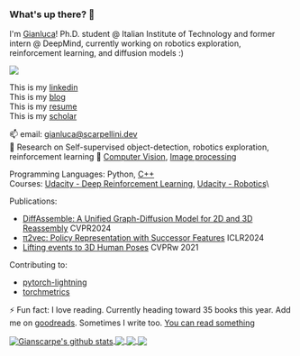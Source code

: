 ### What's up there? 👋

I'm [Gianluca](https://blog.scarpellini.dev)!
Ph.D. student @ Italian Institute of Technology and former intern @ DeepMind, currently working on robotics exploration, reinforcement learning, and diffusion models :)

![](https://visitor-badge.glitch.me/badge?page_id=gianscarpe.gianscarpe)

This is my [linkedin](https://www.linkedin.com/in/gianlucascarpellini/)\
This is my [blog](https://blog.scarpellini.dev)\
This is my [resume](https://scarpellini.dev/scarpellini_cv.pdf)\
This is my [scholar](https://scholar.google.com/citations?user=Wlye2XUAAAAJ&hl=it&oi=ao)

📫 email: gianluca@scarpellini.dev\
🔭 Research on Self-supervised object-detection, robotics exploration, reinforcement learning
🌱 [Computer Vision](https://github.com/gianscarpe/computer_vision_szeliski), [Image processing](https://github.com/gianscarpe/chess_detection)

Programming Languages: Python, [C++](https://github.com/gianscarpe/cpp_primer)\
Courses: [Udacity - Deep Reinforcement Learning](https://github.com/gianscarpe/udacity_deep_reinforcement_learning), [Udacity - Robotics](https://github.com/gianscarpe/udacity_sensor_fusion)\

Publications:
- [DiffAssemble: A Unified Graph-Diffusion Model for 2D and 3D Reassembly](https://iit-pavis.github.io/DiffAssemble/) CVPR2024
- [π2vec: Policy Representation with Successor Features](https://openreview.net/pdf?id=o5Bqa4o5Mi) ICLR2024
- [Lifting events to 3D Human Poses](https://github.com/IIT-PAVIS/lifting_events_to_3d_hpe) CVPRw 2021

Contributing to: 
- [pytorch-lightning](https://github.com/PyTorchLightning/pytorch-lightning)
- [torchmetrics](https://github.com/PyTorchLightning/metrics)

⚡ Fun fact: I love reading. Currently heading toward 35 books this year. Add me on [goodreads](https://www.goodreads.com/user/show/123225277-gianscarpe). Sometimes I write too. [You can read something](https://blog.scarpellini.dev/short-stories/)

<a href="https://github.com/gianscarpe/github-readme-stats">
  <img align="center" src="https://github-readme-stats.vercel.app/api?username=gianscarpe&show_icons=true&include_all_commits=true&theme=radical" alt="Gianscarpe's github stats" />
</a>
<a href="https://github.com/gianscarpe">

  <img align="center" src="https://github-readme-stats.vercel.app/api/top-langs/?username=gianscarpe&layout=compact&theme=radical&hide=jupyter%20notebook,html,css,tex" />
</a>

<a href="https://github.com/IIT-PAVIS/lifting_events_to_3d_hpe">
  <img align="center" src="https://github-readme-stats.vercel.app/api/pin/?username=gianscarpe&repo=event-based-monocular-hpe&theme=radical" />
</a>    

<a href="https://github.com/gianscarpe/resume">
  <img align="center" src="https://github-readme-stats.vercel.app/api/pin/?username=gianscarpe&repo=resume&theme=radical" />
</a>    
